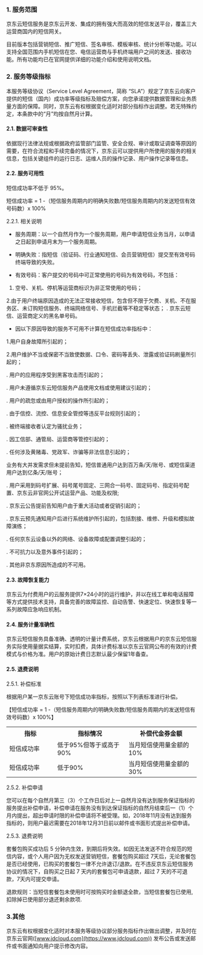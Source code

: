 ###  1. 服务范围

  京东云短信服务是京东云开发、集成的拥有强大而高效的短信发送平台，覆盖三大运营商国内的短信网关。

  目前版本包括营销短信、推广短信、签名审核、模板审核、统计分析等功能。可以支持全国范围内手机短信在您、电信运营商与手机终端用户之间的发送、接收功能。所有功能均已在官网提供详细的功能介绍和使用说明文档。

### 2. 服务等级指标

  本服务等级协议（Service Level Agreement，简称 “SLA”）规定了京东云向客户提供的短信（国内）成功率等级指标及赔偿方案，向您承诺提供数据管理和业务质量方面的保障。同时，京东云有权根据变化适时对部分指标作出调整。若无特殊约定，本条款中的“月”均按自然月计算。

####  2.1. 数据可审查性

依据现行法律法规或根据政府监管部门监管、安全合规、审计或取证调查等原因的需要，在符合流程和手续完备的情况下，京东云可以提供用户所使用的服务的相关信息，包括关键组件的运行日志、运维人员的操作记录、用户操作记录等信息。

####  2.2. 服务可用性

短信成功率不低于 95%。

短信成功率 = 1 -（短信服务周期内的明确失败数/短信服务周期内的发送短信有效号码数）x 100%

2.2.1. 相关说明

   - 服务周期：以一个自然月作为一个服务周期，用户申请短信业务当月，以申请之日起到申请月末为一个服务周期。

   - 明确失败：指短信（验证码、行业通知短信、会员营销短信）提交至有效号码终端导致的失败。

   - 有效号码：客户提交的号码中可正常使用的号码为有效号码，不包括：

1.	空号、关机、停机等运营商标识为非正常使用的号码；

2.由于用户终端原因造成的无法正常接收短信，包含但不限于欠费、关机、不在服务区、未订购短信服务、终端网络信号、手机拦截等不稳定等状态；
.	京东云短信、运营商定义的黑名单号码。

   - 因以下原因导致的服务不可用不计算在短信成功率指标中：

1.用户自身故障所引起的；

2.用户维护不当或保密不当致使数据、口令、密码等丢失、泄露或验证码刷量所引起的；

.	用户的应用程序受到黑客攻击而引起的；

.	用户未遵循京东云短信服务产品使用文档或使用建议引起的；

.	用户的疏忽或由用户授权的操作所引起的；

.	由于信控、流控、信息安全管控等违反平台规则引起的；

.	被终端接收者认定为骚扰业务；

.	因工信部、通管局、运营商等管控引起的；

.	任何涉及黄赌毒、党政军、诈骗等非法信息引起的；

业务有大并发需求但未提前告知，短信普通用户达到百万条/天/账号、或短信渠道用户达到亿条/天/账号；

.	用户采用到码号扩展、码号尾号固定、三网合一码号、固定码号、指定码号配置、京东云非官网公开试运营产品、功能及权限;

.	京东云公告提前告知用户由于重大活动或者促销引起的；

.	京东云预先通知用户后进行系统维护所引起的，包括割接、维修、升级和模拟故障演练；

.	任何京东云设备以外的网络、设备故障或配置调整引起的；

.	不可抗力以及意外事件引起的；

.	其他非京东原因所造成的不可用。

####  2.3. 故障恢复能力

京东云为付费用户的云服务提供7×24小时的运行维护，并以在线工单和电话报障等方式提供技术支持，具备完善的故障监控、自动告警、快速定位、快速恢复等一系列故障应急响应机制。

####  2.4. 服务计量准确性


京东云短信服务具备准确、透明的计量计费系统，京东云根据用户的京东云短信服务实际使用量据实结算，实时扣费，具体计费标准以京东云官网公布的有效的计费模式与价格为准。用户的原始计费日志默认最少保留1年备查。

 ####  2.5. 退费说明

2.5.1. 补偿标准

根据用户某一京东云账号下短信成功率指标，按照以下列表标准进行补偿。

【短信成功率 = 1 -（短信服务周期内的明确失败数/短信服务周期内的发送短信有效号码数）x 100%】   
   <table>
        <tr align="center">
           <th width="200">指标</th>
           <th width="300">指标情况</th>
           <th width="300">补偿代金券金额</th>
        </tr>
         <tr>
            <td>短信成功率</td>
            <td>低于95%但等于或高于90%</td>
            <td>当月短信使用量金额的10%</td>
         </tr>
         <tr>
            <td>短信成功率</td>
            <td>低于90%</td>
            <td>当月短信使用量金额的30%</td>
         </tr>
   </table>
   
2.5.2. 补偿申请

您可以在每个自然月第三（3）个工作日后对上一自然月没有达到服务保证指标的服务提出补偿申请，补偿申请在服务没有到达保证指标的自然月结束后一（1）个月内提出，超出申请时限的补偿申请将不被受理。如，2018年11月没有达到服务指标的，则用户最迟需要在2018年12月31日前以邮件或书面形式提出补偿申请。

2.5.3. 退费说明

套餐包购买成功后 5 分钟内生效，到期后将失效。如因无法发送不符合规范的短信内容，或个人用户因为无权发送营销短信，套餐包购买超过 7天后，无论套餐包是否已经使用，已购买的套餐包一律不允许退订/退款。在不违反京东云短信服务协议的情况下，自购买之日起 7 天内的套餐包可申请退款，超过 7 天的不可退款，7天内可提交申请。

退款规则：当短信套餐包未使用时可按购买时金额退全款，当短信套餐包已使用,扣除掉已使用部分退还剩余款项.
   
### 3.其他

京东云有权根据变化适时对本服务等级协议部分服务指标作出做出调整，并及时在京东云官网([www.jdcloud.com](https://www.jdcloud.com)) 发布公告或发送邮件或书面通知向用户提示修改内容。
